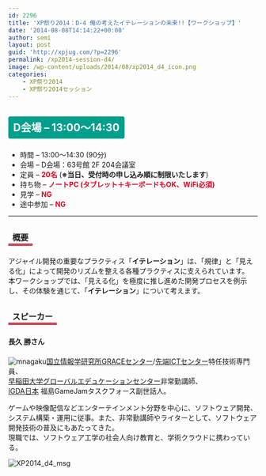 ```yaml
---
id: 2296
title: 'XP祭り2014：D-4 俺の考えたイテレーションの未来!!【ワークショップ】'
date: '2014-08-08T14:14:22+00:00'
author: semi
layout: post
guid: 'http://xpjug.com/?p=2296'
permalink: /xp2014-session-d4/
image: /wp-content/uploads/2014/08/xp2014_d4_icon.png
categories:
    - XP祭り2014
    - XP祭り2014セッション
---
```


## <span style="color:#FFFFFF; background-color:#009F8C; margin:0 0 30px 0; padding:10px 10px; border-radius:4px; line-height:2.5;">D会場 – 13:00～14:30</span>

- 時間 – 13:00～14:30 (90分)
- 会場 – D会場：63号館 2F 204会議室
- 定員 – <span style="color:#E7001D; font-weight: bold;">20名</span> (<span style="font-weight: bold;">※当日、受付時の申し込み順に制限いたします</span>)
- 持ち物 – <span style="color:#E7001D; font-weight: bold;">ノートPC (タブレット＋キーボードもOK、WiFi必須)</span>
- 見学 – <span style="color:#E7001D; font-weight: bold;">NG</span>
- 途中参加 – <span style="color:#E7001D; font-weight: bold;">NG</span>

---

### <span style="margin:0 0 10px 0; padding:2px 8px; border-width:0 0 5px 0; border-color:#C6485B; border-style:solid; line-height:2.5;">概要</span>

アジャイル開発の重要なプラクティス「**イテレーション**」は、「規律」と「見える化」によって開発のリズムを整える各種プラクティスに支えられています。  
本ワークショップでは、「見える化」を極度に推し進めた開発プロセスを例示し、その体験を通じて、「**イテレーション**」について考えます。

### <span style="margin:0 0 10px 0; padding:2px 8px; border-width:0 0 5px 0; border-color:#C6485B; border-style:solid; line-height:2.5;">スピーカー</span>

#### <span style="line-height:1.5;">長久 勝さん</span>

![mnagaku](http://xpjug.com/wp-content/uploads/2014/08/mnagaku.jpg)[国立情報学研究所GRACEセンター](http://grace-center.jp/)/[先端ICTセンター](http://www.nii.ac.jp/research/facilities/aic/)特任技術専門員、  
[早稲田大学グローバルエデュケーションセンター](http://web.waseda.jp/gec/)非常勤講師、  
[IGDA日本](http://www.igda.jp/) 福島GameJamタスクフォース副世話人。

ゲームや映像配信などエンターテインメント分野を中心に、ソフトウェア開発、システム構築・運用に従事。また、非常勤講師やライターとして、ソフトウェア開発技術の普及にもあたってきた。  
現職では、ソフトウェア工学の社会人向け教育と、学術クラウドに携わっている。

![XP2014_d4_msg](http://xpjug.com/wp-content/uploads/2014/08/XP2014_d4_msg.png)